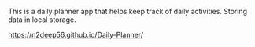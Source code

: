 This is a daily planner app that helps keep track of daily activities. Storing data in local storage.

https://n2deep56.github.io/Daily-Planner/

